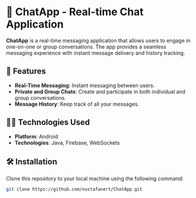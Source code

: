 # 💬 ChatApp - Real-time Chat Application

**ChatApp** is a real-time messaging application that allows users to engage in one-on-one or group conversations. The app provides a seamless messaging experience with instant message delivery and history tracking.

## 🔧 Features  
- **Real-Time Messaging**: Instant messaging between users.
- **Private and Group Chats**: Create and participate in both individual and group conversations.
- **Message History**: Keep track of all your messages.

## 🧑‍💻 Technologies Used  
- **Platform**: Android  
- **Technologies**: Java, Firebase, WebSockets

## 🛠 Installation  
Clone this repository to your local machine using the following command:
```bash
git clone https://github.com/nustafanert/ChatApp.git
